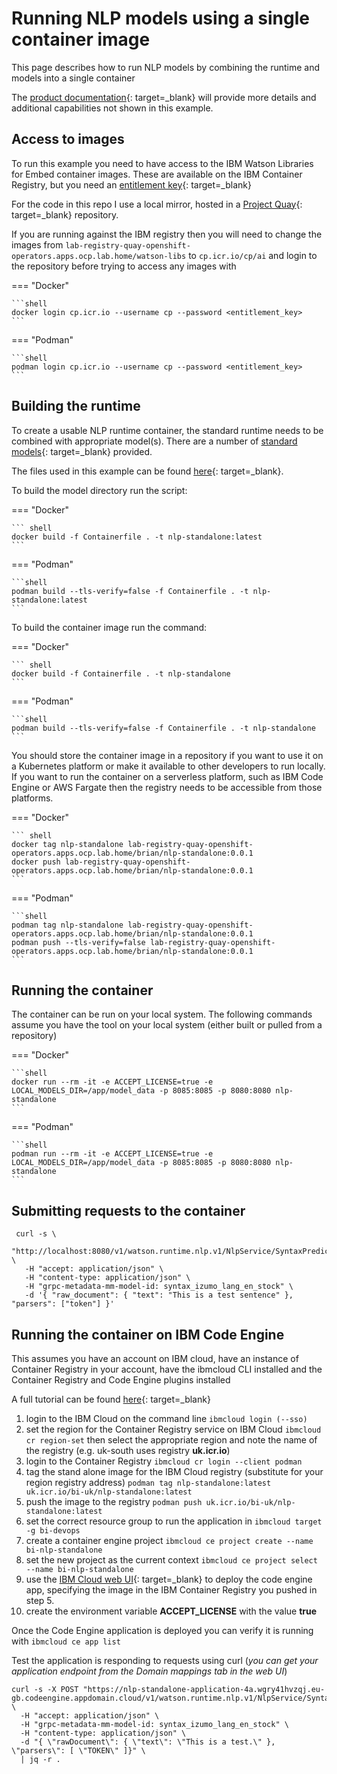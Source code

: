# Running NLP models using a single container image

<!--- cSpell:ignore Convertio -->

This page describes how to run NLP models by combining the runtime and models into a single container

The [product documentation](https://www.ibm.com/docs/en/watson-libraries?topic=containers-run-serverless-container-runtime-offering){: target=_blank} will provide more details and additional capabilities not shown in this example.

## Access to images

To run this example you need to have access to the IBM Watson Libraries for Embed container images.  These are available on the IBM Container Registry, but you need an [entitlement key](https://myibm.ibm.com/products-services/containerlibrary){: target=_blank}

For the code in this repo I use a local mirror, hosted in a [Project Quay](https://www.projectquay.io){: target=_blank} repository.

If you are running against the IBM registry then you will need to change the images from `lab-registry-quay-openshift-operators.apps.ocp.lab.home/watson-libs` to `cp.icr.io/cp/ai` and login to the repository before trying to access any images with

=== "Docker"

    ```shell
    docker login cp.icr.io --username cp --password <entitlement_key>
    ```

=== "Podman"

    ```shell
    podman login cp.icr.io --username cp --password <entitlement_key>
    ```

## Building the runtime

To create a usable NLP runtime container, the standard runtime needs to be combined with appropriate model(s).  There are a number of [standard models](https://www.ibm.com/docs/en/watson-libraries?topic=models-catalog){: target=_blank} provided.

The files used in this example can be found [here](https://github.com/binnes/watson-libraries/tree/main/nlp/stand-alone){: target=_blank}.

To build the model directory run the script:

=== "Docker"

    ``` shell
    docker build -f Containerfile . -t nlp-standalone:latest
    ```

=== "Podman"

    ```shell
    podman build --tls-verify=false -f Containerfile . -t nlp-standalone:latest
    ```


To build the container image run the command:

=== "Docker"

    ``` shell
    docker build -f Containerfile . -t nlp-standalone
    ```

=== "Podman"

    ```shell
    podman build --tls-verify=false -f Containerfile . -t nlp-standalone
    ```

You should store the container image in a repository if you want to use it on a Kubernetes platform or make it available to other developers to run locally.  If you want to run the container on a serverless platform, such as IBM Code Engine or AWS Fargate then the registry needs to be accessible from those platforms.

=== "Docker"

    ``` shell
    docker tag nlp-standalone lab-registry-quay-openshift-operators.apps.ocp.lab.home/brian/nlp-standalone:0.0.1
    docker push lab-registry-quay-openshift-operators.apps.ocp.lab.home/brian/nlp-standalone:0.0.1
    ```

=== "Podman"

    ```shell
    podman tag nlp-standalone lab-registry-quay-openshift-operators.apps.ocp.lab.home/brian/nlp-standalone:0.0.1
    podman push --tls-verify=false lab-registry-quay-openshift-operators.apps.ocp.lab.home/brian/nlp-standalone:0.0.1
    ```

## Running the container

The container can be run on your local system.  The following commands assume you have the tool on your local system (either built or pulled from a repository)

=== "Docker"

    ```shell
    docker run --rm -it -e ACCEPT_LICENSE=true -e LOCAL_MODELS_DIR=/app/model_data -p 8085:8085 -p 8080:8080 nlp-standalone
    ```

=== "Podman"

    ```shell
    podman run --rm -it -e ACCEPT_LICENSE=true -e LOCAL_MODELS_DIR=/app/model_data -p 8085:8085 -p 8080:8080 nlp-standalone
    ```

## Submitting requests to the container

```shell
 curl -s \
   "http://localhost:8080/v1/watson.runtime.nlp.v1/NlpService/SyntaxPredict" \
   -H "accept: application/json" \
   -H "content-type: application/json" \
   -H "grpc-metadata-mm-model-id: syntax_izumo_lang_en_stock" \
   -d '{ "raw_document": { "text": "This is a test sentence" }, "parsers": ["token"] }'
```

## Running the container on IBM Code Engine

This assumes you have an account on IBM cloud, have an instance of Container Registry in your account, have the ibmcloud CLI installed and the Container Registry and Code Engine plugins installed

A full tutorial can be found [here](https://github.com/ibm-build-lab/Watson-NLP/blob/main/MLOps/Deploy-to-Code-Engine/README.md){: target=_blank}

1. login to the IBM Cloud on the command line `ibmcloud login (--sso)`
2. set the region for the Container Registry service on IBM Cloud `ibmcloud cr region-set` then select the appropriate region and note the name of the registry (e.g. uk-south uses registry **uk.icr.io**)
3. login to the Container Registry `ibmcloud cr login --client podman`
4. tag the stand alone image for the IBM Cloud registry (substitute for your region registry address) `podman tag nlp-standalone:latest uk.icr.io/bi-uk/nlp-standalone:latest`
5. push the image to the registry `podman push uk.icr.io/bi-uk/nlp-standalone:latest`
6. set the correct resource group to run the application in `ibmcloud target -g bi-devops`
7. create a container engine project `ibmcloud ce project create --name bi-nlp-standalone`
8. set the new project as the current context `ibmcloud ce project select --name bi-nlp-standalone`
9. use the [IBM Cloud web UI](https://cloud.ibm.com/codeengine/overview){: target=_blank} to deploy the code engine app, specifying the image in the IBM Container Registry you pushed in step 5.
10. create the environment variable **ACCEPT_LICENSE** with the value **true**

Once the Code Engine application is deployed you can verify it is running with `ibmcloud ce app list`

Test the application is responding to requests using curl (*you can get your application endpoint from the Domain mappings tab in the web UI*)

```shell
curl -s -X POST "https://nlp-standalone-application-4a.wgry41hvzqj.eu-gb.codeengine.appdomain.cloud/v1/watson.runtime.nlp.v1/NlpService/SyntaxPredict" \
  -H "accept: application/json" \
  -H "grpc-metadata-mm-model-id: syntax_izumo_lang_en_stock" \
  -H "content-type: application/json" \
  -d "{ \"rawDocument\": { \"text\": \"This is a test.\" }, \"parsers\": [ \"TOKEN\" ]}" \
  | jq -r .
```

